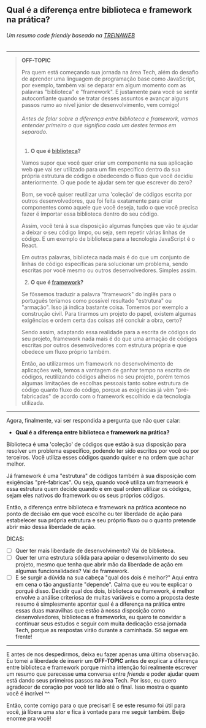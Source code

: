 ## Qual é a diferença entre biblioteca e framework na prática?

###### Um resumo *code friendly* baseado na [TREINAWEB](https://www.treinaweb.com.br/blog/qual-a-diferenca-entre-framework-e-biblioteca)

------

> **OFF-TOPIC** 
>
> Pra quem está começando sua jornada na área Tech, além do desafio de aprender uma linguagem de programação base como JavaScript, por exemplo, também vai se deparar em algum momento com as palavras "biblioteca" e "framework". E justamente para você se sentir autoconfiante quando se tratar desses assuntos e avançar alguns passos rumo ao nível júnior de desenvolvimento, vem comigo!
>
> ###### Antes de falar sobre a diferença entre biblioteca e framework, vamos entender primeiro o que significa cada um destes termos em separado.
>
> 1. **O que é <u>biblioteca</u>?**
>
> Vamos supor que você quer criar um componente na sua aplicação web que vai ser utilizado para um fim específico dentro da sua própria estrutura de código e obedecendo o fluxo que você decidiu anteriormente. O que pode te ajudar sem ter que escrever do zero? 
>
> Bom, se você quiser reutilizar uma 'coleção' de códigos escrita por outros desenvolvedores, que foi feita exatamente para criar componentes como aquele que você deseja, tudo o que você precisa fazer é importar essa biblioteca dentro do seu código. 
>
> Assim, você terá à sua disposição algumas funções que vão te ajudar a deixar o seu código limpo, ou seja, sem repetir várias linhas de código. E um exemplo de biblioteca para a tecnologia JavaScript é o React.
>
> Em outras palavras, biblioteca nada mais é do que um conjunto de linhas de código específicas para solucionar um problema, sendo escritas por você mesmo ou outros desenvolvedores. Simples assim.
>
> 2. **O que é <u>framework</u>?**
>
> Se fôssemos traduzir a palavra "framework" do inglês para o português teríamos como possível resultado "estrutura" ou "armação". Isso já indica bastante coisa. Tomemos por exemplo a construção civil. Para tirarmos um projeto do papel, existem algumas exigências e ordem certa das coisas até concluir a obra, certo? 
>
> Sendo assim, adaptando essa realidade para a escrita de códigos do seu projeto, framework nada mais é do que uma armação de códigos escritas por outros desenvolvedores com estrutura própria e que obedece um fluxo próprio também. 
>
> Então, ao utilizarmos um framework no desenvolvimento de aplicações web, temos a vantagem de ganhar tempo na escrita de códigos, reutilizando códigos alheios no seu projeto, porém temos algumas limitações de escolhas pessoais tanto sobre estrutura de código quanto fluxo do código, porque as exigências já vêm "pré-fabricadas" de acordo com o framework escolhido e da tecnologia utilizada.

------

Agora, finalmente, vai ser respondida a pergunta que não quer calar: 

- **Qual é a diferença entre biblioteca e framework na prática?**

Biblioteca é uma 'coleção' de códigos que estão à sua disposição para resolver um problema específico, podendo ter sido escritos por você ou por terceiros. Você utiliza esses códigos quando quiser e na ordem que achar melhor. 

Já framework é uma "estrutura" de códigos também à sua disposição com exigências "pré-fabricas". Ou seja, quando você utiliza um framework é essa estrutura quem decide quando e em qual ordem utilizar os códigos, sejam eles nativos do framework ou os seus próprios códigos. 

Então, a diferença entre biblioteca e framework na prática acontece no ponto de decisão em que você escolhe ou ter liberdade de ação para estabelecer sua própria estrutura e seu próprio fluxo ou o quanto pretende abrir mão dessa liberdade de ação.

DICAS:

- [ ] Quer ter mais liberdade de desenvolvimento? Vai de biblioteca. 
- [ ] Quer ter uma estrutura sólida para apoiar o desenvolvimento do seu projeto, mesmo que tenha que abrir mão da liberdade de ação em algumas funcionalidades? Vai de framework. 
- [ ] E se surgir a dúvida na sua cabeça "qual dos dois é melhor?" Aqui entra em cena o tão angustiante "depende". Calma que eu vou te explicar o porquê disso. Decidir qual dos dois, biblioteca ou framework, é melhor envolve a análise criteriosa de muitas variáveis e como a proposta deste resumo é simplesmente apontar qual é a diferença na prática entre essas duas maravilhas que estão à nossa disposição como desenvolvedores, bibliotecas e frameworks, eu quero te convidar a continuar seus estudos e seguir com muita dedicação essa jornada Tech, porque as respostas virão durante a caminhada. Só segue em frente!

------

E antes de nos despedirmos, deixa eu fazer apenas uma última observação. Eu tomei a liberdade de inserir um **OFF-TOPIC** antes de explicar a diferença entre biblioteca e framework porque minha intenção foi realmente escrever um resumo que parecesse uma conversa entre *friends* e poder ajudar quem está dando seus primeiros passos na área Tech. Por isso, eu quero agradecer de coração por você ter lido até o final. Isso mostra o quanto você é incrível ^^

Então, conte comigo para o que precisar! E se este resumo foi útil para você, já libera uma *star* e fica à vontade para me seguir também. Beijo enorme pra você!